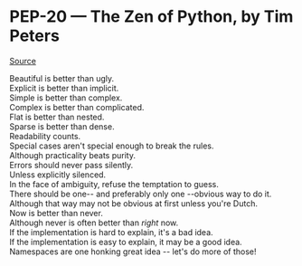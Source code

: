 # PEP-20 — The Zen of Python, by Tim Peters
[Source](https://www.python.org/dev/peps/pep-0020/)

Beautiful is better than ugly.<br/>
Explicit is better than implicit.<br/>
Simple is better than complex.<br/>
Complex is better than complicated.<br/>
Flat is better than nested.<br/>
Sparse is better than dense.<br/>
Readability counts.<br/>
Special cases aren't special enough to break the rules.<br/>
Although practicality beats purity.<br/>
Errors should never pass silently.<br/>
Unless explicitly silenced.<br/>
In the face of ambiguity, refuse the temptation to guess.<br/>
There should be one-- and preferably only one --obvious way to do it.<br/>
Although that way may not be obvious at first unless you're Dutch.<br/>
Now is better than never.<br/>
Although never is often better than *right* now.<br/>
If the implementation is hard to explain, it's a bad idea.<br/>
If the implementation is easy to explain, it may be a good idea.<br/>
Namespaces are one honking great idea -- let's do more of those!